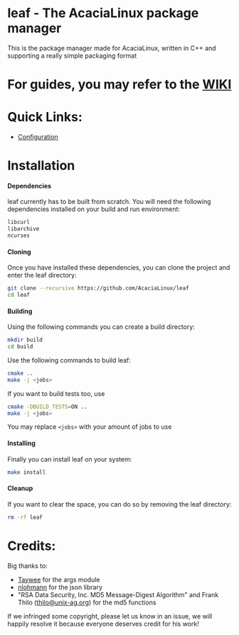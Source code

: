 # leaf - The AcaciaLinux package manager

This is the package manager made for AcaciaLinux, written in C++ and supporting a really simple packaging format

# For guides, you may refer to the [WIKI](https://github.com/AcaciaLinux/leaf/wiki)

# Quick Links:

- [Configuration](https://github.com/AcaciaLinux/leaf/wiki/Configuration)

# Installation

#### Dependencies

leaf currently has to be built from scratch. You will need the following dependencies installed on your build and run environment:

```bash
libcurl
libarchive
ncurses
```

#### Cloning

Once you have installed these dependencies, you can clone the project and enter the leaf directory:

```bash
git clone --recursive https://github.com/AcaciaLinux/leaf
cd leaf
```

#### Building

Using the following commands you can create a build directory:

```bash
mkdir build
cd build
```

Use the following commands to build leaf:

```bash
cmake ..
make -j <jobs>
```

If you want to build tests too, use

```bash
cmake -DBUILD_TESTS=ON ..
make -j <jobs>
```

You may replace `<jobs>` with your amount of jobs to use

#### Installing

Finally you can install leaf on your system:

```bash
make install
```

#### Cleanup

If you want to clear the space, you can do so by removing the leaf directory:

```bash
rm -rf leaf
```

# Credits:
Big thanks to:
- [Taywee](https://github.com/Taywee) for the args module
- [nlohmann](https://github.com/nlohmann) for the json library 
- "RSA Data Security, Inc. MD5 Message-Digest
Algorithm" and Frank Thilo (thilo@unix-ag.org) for the md5 functions

If we infringed some copyright, please let us know in an issue, we will happily resolve it because everyone deserves credit for his work!
